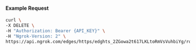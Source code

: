 <!-- Code generated for API Clients. DO NOT EDIT. -->

#### Example Request

```bash
curl \
-X DELETE \
-H "Authorization: Bearer {API_KEY}" \
-H "Ngrok-Version: 2" \
https://api.ngrok.com/edges/https/edghts_2ZGowa2t617LKLtoRmVsVuhbiYg/routes/edghtsrt_2ZGowaryIrWtVzwKYtaFVLtyMRM/compression
```
